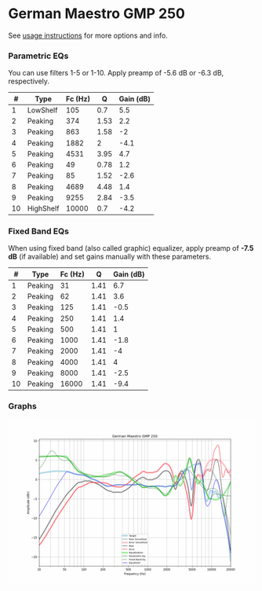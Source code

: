 # German Maestro GMP 250
See [usage instructions](https://github.com/jaakkopasanen/AutoEq#usage) for more options and info.

### Parametric EQs
You can use filters 1-5 or 1-10. Apply preamp of -5.6 dB or -6.3 dB, respectively.

|   # | Type      |   Fc (Hz) |    Q |   Gain (dB) |
|-----|-----------|-----------|------|-------------|
|   1 | LowShelf  |       105 | 0.7  |         5.5 |
|   2 | Peaking   |       374 | 1.53 |         2.2 |
|   3 | Peaking   |       863 | 1.58 |        -2   |
|   4 | Peaking   |      1882 | 2    |        -4.1 |
|   5 | Peaking   |      4531 | 3.95 |         4.7 |
|   6 | Peaking   |        49 | 0.78 |         1.2 |
|   7 | Peaking   |        85 | 1.52 |        -2.6 |
|   8 | Peaking   |      4689 | 4.48 |         1.4 |
|   9 | Peaking   |      9255 | 2.84 |        -3.5 |
|  10 | HighShelf |     10000 | 0.7  |        -4.2 |

### Fixed Band EQs
When using fixed band (also called graphic) equalizer, apply preamp of **-7.5 dB** (if available) and set gains manually with these parameters.

|   # | Type    |   Fc (Hz) |    Q |   Gain (dB) |
|-----|---------|-----------|------|-------------|
|   1 | Peaking |        31 | 1.41 |         6.7 |
|   2 | Peaking |        62 | 1.41 |         3.6 |
|   3 | Peaking |       125 | 1.41 |        -0.5 |
|   4 | Peaking |       250 | 1.41 |         1.4 |
|   5 | Peaking |       500 | 1.41 |         1   |
|   6 | Peaking |      1000 | 1.41 |        -1.8 |
|   7 | Peaking |      2000 | 1.41 |        -4   |
|   8 | Peaking |      4000 | 1.41 |         4   |
|   9 | Peaking |      8000 | 1.41 |        -2.5 |
|  10 | Peaking |     16000 | 1.41 |        -9.4 |

### Graphs
![](./German%20Maestro%20GMP%20250.png)
